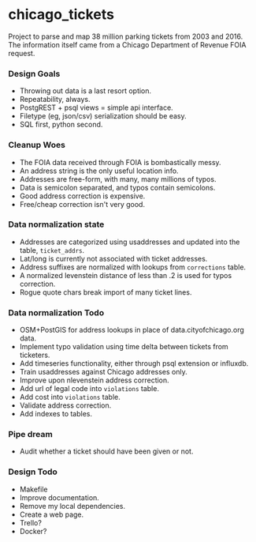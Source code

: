 # chicago_tickets
Project to parse and map 38 million parking tickets from 2003 and 2016. The information itself came from a Chicago Department of Revenue FOIA request.

### Design Goals
  * Throwing out data is a last resort option.<br>
  * Repeatability, always.<br>
  * PostgREST + psql views = simple api interface.<br>
  * Filetype (eg, json/csv) serialization should be easy.<br>
  * SQL first, python second.<br>

### Cleanup Woes
  * The FOIA data received through FOIA is bombastically messy.</br>
  * An address string is the only useful location info.</br>
  * Addresses are free-form, with many, many millions of typos.</br>
  * Data is semicolon separated, and typos contain semicolons.</br>
  * Good address correction is expensive.</br>
  * Free/cheap correction isn't very good.</br>

### Data normalization state
  * Addresses are categorized using usaddresses and updated into the table, `ticket_addrs`.</br>
  * Lat/long is currently not associated with ticket addresses.</br>
  * Address suffixes are normalized with lookups from `corrections` table.</br>
  * A normalized levenstein distance of less than .2 is used for typos correction.</br>
  * Rogue quote chars break import of many ticket lines.</br>

### Data normalization Todo
  * OSM+PostGIS for address lookups in place of data.cityofchicago.org data.</br>
  * Implement typo validation using time delta between tickets from ticketers.</br>
  * Add timeseries functionality, either through psql extension or influxdb.</br>
  * Train usaddresses against Chicago addresses only.</br>
  * Improve upon nlevenstein address correction.</br>
  * Add url of legal code into `violations` table.</br>
  * Add cost into `violations` table.</br>
  * Validate address correction.</br>
  * Add indexes to tables.</br>

### Pipe dream
  * Audit whether a ticket should have been given or not.</br>

### Design Todo
  * Makefile</br>
  * Improve documentation.</br>
  * Remove my local dependencies.</br>
  * Create a web page.</br>
  * Trello?</br>
  * Docker?</br>
